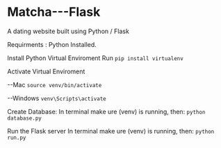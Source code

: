 # Matcha---Flask
A dating website built using Python / Flask

Requirments : Python Installed.

Install Python Virtual Enviroment
Run `pip install virtualenv`

Activate Virtual Enviroment

--Mac
`source venv/bin/activate`

--Windows
`venv\Scripts\activate`

Create Database:
In terminal make ure (venv) is running, then:
`python database.py`

Run the Flask server
In terminal make ure (venv) is running, then:
`python run.py`



